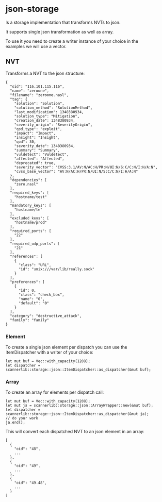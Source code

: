 # json-storage

Is a storage implementation that transforms NVTs to json.

It supports single json transformation as well as array.

To use it you need to create a writer instance of your choice in the examples we will use a vector.

## NVT

Transforms a NVT to the json structure:
```text
{
  "oid": "116.101.115.116",
  "name": "zeroone",
  "filename": "zeroone.nasl",
  "tag": {
    "solution": "Solution",
    "solution_method": "SolutionMethod",
    "last_modification": 1348380934,
    "solution_type": "Mitigation",
    "creation_date": 1348380934,
    "severity_origin": "SeverityOrigin",
    "qod_type": "exploit",
    "impact": "Impact",
    "insight": "Insight",
    "qod": 30,
    "severity_date": 1348380934,
    "summary": "Summary",
    "vuldetect": "Vuldetect",
    "affected": "Affected",
    "deprecated": true,
    "severity_vector": "CVSS:3.1/AV:N/AC:H/PR:N/UI:N/S:C/C:N/I:H/A:N",
    "cvss_base_vector": "AV:N/AC:H/PR:N/UI:N/S:C/C:N/I:H/A:N"
  },
  "dependencies": [
    "zero.nasl"
  ],
  "required_keys": [
    "hostname/test"
  ],
  "mandatory_keys": [
    "hostname/te"
  ],
  "excluded_keys": [
    "hostname/prod"
  ],
  "required_ports": [
    "22"
  ],
  "required_udp_ports": [
    "21"
  ],
  "references": [
    {
      "class": "URL",
      "id": "unix:///var/lib/really.sock"
    }
  ],
  "preferences": [
    {
      "id": 0,
      "class": "check_box",
      "name": "0",
      "default": "0"
    }
  ],
  "category": "destructive_attack",
  "family": "family"
}
```

### Element

To create a single json element per dispatch you can use the ItemDispatcher with a writer of your choice:

```
let mut buf = Vec::with_capacity(1208);
let dispatcher = scannerlib::storage::json::ItemDispatcher::as_dispatcher(&mut buf);
```

### Array

To create an array for elements per dispatch call:

```
let mut buf = Vec::with_capacity(1208);
let mut ja = scannerlib::storage::json::ArrayWrapper::new(&mut buf);
let dispatcher = scannerlib::storage::json::ItemDispatcher::as_dispatcher(&mut ja);
// do your work
ja.end();
```

This will convert each dispatched NVT to an json element in an array:

```test
[
  {
    "oid": "48",
    ...
  },
  {
    "oid": "49",
    ...
  },
  {
    "oid": "49.48",
    ...
  }
]
```
